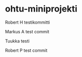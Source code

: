 # ohtu-miniprojekti

Robert H testikommitti

Markus A test commit

Tuukka testi

Robert P test commit
